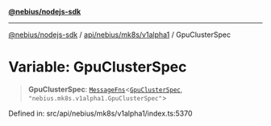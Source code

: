 [**@nebius/nodejs-sdk**](../../../../../README.md)

***

[@nebius/nodejs-sdk](../../../../../README.md) / [api/nebius/mk8s/v1alpha1](../README.md) / GpuClusterSpec

# Variable: GpuClusterSpec

> **GpuClusterSpec**: [`MessageFns`](../../../../../runtime/protos/core/interfaces/MessageFns.md)\<[`GpuClusterSpec`](../interfaces/GpuClusterSpec.md), `"nebius.mk8s.v1alpha1.GpuClusterSpec"`\>

Defined in: src/api/nebius/mk8s/v1alpha1/index.ts:5370
